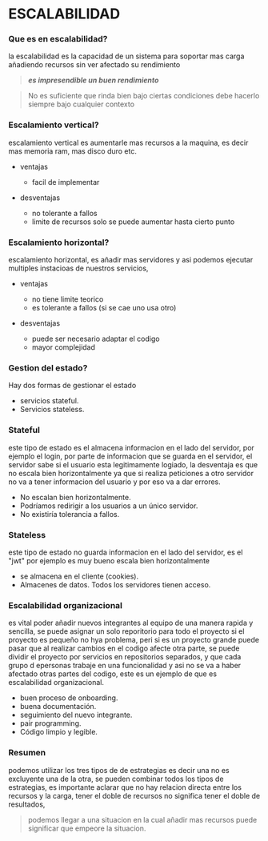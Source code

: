 
# ESCALABILIDAD

### Que es en escalabilidad?
 
 la escalabilidad es la capacidad de un sistema para soportar mas carga añadiendo recursos sin ver afectado su rendimiento
 > ***es impresendible un buen rendimiento***

 > No es suficiente que rinda bien bajo ciertas condiciones
  debe hacerlo siempre bajo cualquier contexto


### Escalamiento vertical?

escalamiento vertical es aumentarle mas recursos a la maquina,
es decir mas memoria ram, mas disco duro etc.
 
 - ventajas
   - facil de implementar

 - desventajas 
   - no tolerante a fallos 
   - limite de recursos solo se puede aumentar hasta cierto punto


### Escalamiento horizontal?

escalamiento horizontal, es añadir mas servidores y asi podemos
ejecutar multiples instacioas de nuestros servicios, 

- ventajas
   - no tiene limite teorico
   - es tolerante a fallos (si se cae uno usa otro)

- desventajas 
   - puede ser necesario adaptar el codigo 
   - mayor complejidad


### Gestion del estado?

Hay dos formas de gestionar el estado
 - servicios stateful.
 - Servicios stateless.


### Stateful
 
 este tipo de estado es el almacena informacion en el lado 
 del servidor, por ejemplo el login, por parte de informacion que se guarda en el servidor, el servidor sabe si el usuario 
 esta legitimamente logiado, la desventaja es que no escala bien
 horizontalmente ya que si realiza peticiones a otro servidor
 no va a tener informacion del usuario y por eso va a dar 
 errores.

  - No escalan bien horizontalmente.
  - Podríamos redirigir a los usuarios a un único servidor.
  - No existiría tolerancia a fallos.


### Stateless

 este tipo de estado no guarda informacion en el lado del servidor, es el "jwt" por ejemplo es muy bueno escala bien
 horizontalmente 

  - se almacena en el cliente (cookies).
  - Almacenes de datos. Todos los servidores tienen acceso.


### Escalabilidad organizacional

 es vital poder añadir nuevos integrantes al equipo 
 de una manera rapida y sencilla, se puede asignar un solo reporitorio para todo el proyecto si el proyecto es pequeño no hya problema, peri si es un proyecto grande puede pasar que al realizar cambios en el codigo afecte otra parte, se puede dividir el proyecto por servicios en repositorios separados, y que cada grupo d epersonas trabaje en una funcionalidad y asi no se va a haber afectado otras partes del codigo, este es un ejemplo de que es escalabilidad organizacional.
  
  - buen proceso de onboarding.
  - buena documentación.
  - seguimiento del nuevo integrante.
  - pair programming.
  - Código limpio y legible.


### Resumen

 podemos utilizar los tres tipos de de estrategias es decir
 una no es excluyente una de la otra, se pueden combinar 
 todos los tipos de estrategias, es importante aclarar que no hay relacion directa entre los recursos y la carga, tener el doble de recursos no significa tener el doble de resultados, 

  > podemos llegar a una situacion en la cual añadir mas recursos puede significar que empeore la situacion.



 



  

